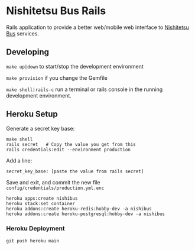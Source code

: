 # Nishitetsu Bus Rails

Rails application to provide a better web/mobile web interface to [Nishitetsu
Bus](https://www.nishitetsu.jp/bus/) services.

## Developing

`make up|down` to start/stop the development environment

`make provision` if you change the Gemfile

`make shell|rails-c` run a terminal or rails console in the running development environment.

## Heroku Setup

Generate a secret key base:

```
make shell
rails secret   # Copy the value you get from this
rails credentials:edit --environment production
```

Add a line:
```
secret_key_base: [paste the value from rails secret]
```

Save and exit, and commit the new file `config/credentials/production.yml.enc`

```
heroku apps:create nishibus
heroku stack:set container
heroku addons:create heroku-redis:hobby-dev -a nishibus
heroku addons:create heroku-postgresql:hobby-dev -a nishibus
```

### Heroku Deployment

```
git push heroku main
```
